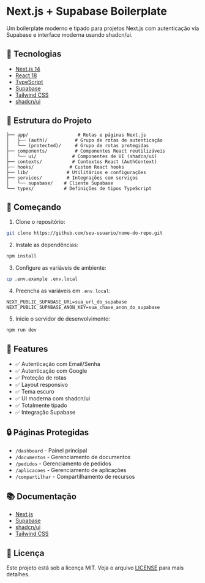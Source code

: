 # Next.js + Supabase Boilerplate

Um boilerplate moderno e tipado para projetos Next.js com autenticação via Supabase e interface moderna usando shadcn/ui.

## 🚀 Tecnologias

- [Next.js 14](https://nextjs.org/)
- [React 18](https://reactjs.org/)
- [TypeScript](https://www.typescriptlang.org/)
- [Supabase](https://supabase.com/)
- [Tailwind CSS](https://tailwindcss.com/)
- [shadcn/ui](https://ui.shadcn.com/)

## 📁 Estrutura do Projeto

```
├── app/                  # Rotas e páginas Next.js
│   ├── (auth)/          # Grupo de rotas de autenticação
│   └── (protected)/     # Grupo de rotas protegidas
├── components/          # Componentes React reutilizáveis
│   └── ui/             # Componentes de UI (shadcn/ui)
├── contexts/           # Contextos React (AuthContext)
├── hooks/             # Custom React hooks
├── lib/              # Utilitários e configurações
├── services/         # Integrações com serviços
│   └── supabase/    # Cliente Supabase
└── types/           # Definições de tipos TypeScript
```

## 🚦 Começando

1. Clone o repositório:
```bash
git clone https://github.com/seu-usuario/nome-do-repo.git
```

2. Instale as dependências:
```bash
npm install
```

3. Configure as variáveis de ambiente:
```bash
cp .env.example .env.local
```

4. Preencha as variáveis em `.env.local`:
```env
NEXT_PUBLIC_SUPABASE_URL=sua_url_do_supabase
NEXT_PUBLIC_SUPABASE_ANON_KEY=sua_chave_anon_do_supabase
```

5. Inicie o servidor de desenvolvimento:
```bash
npm run dev
```

## 📝 Features

- ✅ Autenticação com Email/Senha
- ✅ Autenticação com Google
- ✅ Proteção de rotas
- ✅ Layout responsivo
- ✅ Tema escuro
- ✅ UI moderna com shadcn/ui
- ✅ Totalmente tipado
- ✅ Integração Supabase

## 🔒 Páginas Protegidas

- `/dashboard` - Painel principal
- `/documentos` - Gerenciamento de documentos
- `/pedidos` - Gerenciamento de pedidos
- `/aplicacoes` - Gerenciamento de aplicações
- `/compartilhar` - Compartilhamento de recursos

## 📚 Documentação

- [Next.js](https://nextjs.org/docs)
- [Supabase](https://supabase.com/docs)
- [shadcn/ui](https://ui.shadcn.com/docs)
- [Tailwind CSS](https://tailwindcss.com/docs)

## 📄 Licença

Este projeto está sob a licença MIT. Veja o arquivo [LICENSE](LICENSE) para mais detalhes.
